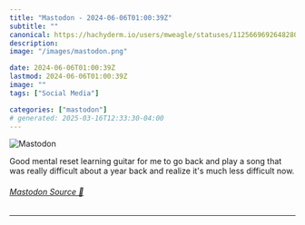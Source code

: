 ```yaml
---
title: "Mastodon - 2024-06-06T01:00:39Z"
subtitle: ""
canonical: https://hachyderm.io/users/mweagle/statuses/112566969264828030
description:
image: "/images/mastodon.png"

date: 2024-06-06T01:00:39Z
lastmod: 2024-06-06T01:00:39Z
image: ""
tags: ["Social Media"]

categories: ["mastodon"]
# generated: 2025-03-16T12:33:30-04:00
---
```

![Mastodon](/images/mastodon.png)

<p>Good mental reset learning guitar for me to go back and play a song that was really difficult about a year back and realize it&#39;s much less difficult now.</p>


###### [Mastodon Source 🐘](https://hachyderm.io/@mweagle/112566969264828030)

___
